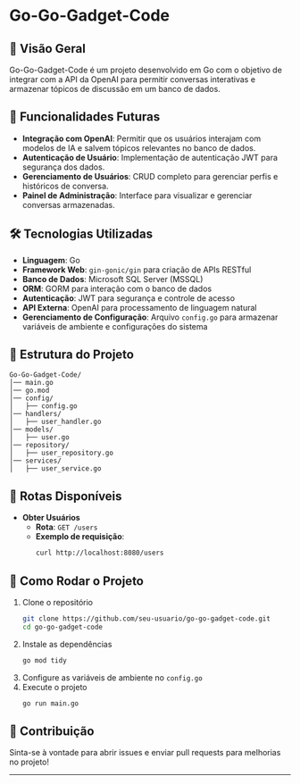 # Go-Go-Gadget-Code

## 📌 Visão Geral
Go-Go-Gadget-Code é um projeto desenvolvido em Go com o objetivo de integrar com a API da OpenAI para permitir conversas interativas e armazenar tópicos de discussão em um banco de dados.

## 🚀 Funcionalidades Futuras
- **Integração com OpenAI**: Permitir que os usuários interajam com modelos de IA e salvem tópicos relevantes no banco de dados.
- **Autenticação de Usuário**: Implementação de autenticação JWT para segurança dos dados.
- **Gerenciamento de Usuários**: CRUD completo para gerenciar perfis e históricos de conversa.
- **Painel de Administração**: Interface para visualizar e gerenciar conversas armazenadas.

## 🛠 Tecnologias Utilizadas
- **Linguagem**: Go
- **Framework Web**: `gin-gonic/gin` para criação de APIs RESTful
- **Banco de Dados**: Microsoft SQL Server (MSSQL)
- **ORM**: GORM para interação com o banco de dados
- **Autenticação**: JWT para segurança e controle de acesso
- **API Externa**: OpenAI para processamento de linguagem natural
- **Gerenciamento de Configuração**: Arquivo `config.go` para armazenar variáveis de ambiente e configurações do sistema

## 📂 Estrutura do Projeto
```
Go-Go-Gadget-Code/
│── main.go
│── go.mod
│── config/
│   ├── config.go
│── handlers/
│   ├── user_handler.go
│── models/
│   ├── user.go
│── repository/
│   ├── user_repository.go
│── services/
│   ├── user_service.go
```

## 📌 Rotas Disponíveis
- **Obter Usuários**
  - **Rota**: `GET /users`
  - **Exemplo de requisição**:
    ```sh
    curl http://localhost:8080/users
    ```

## 📖 Como Rodar o Projeto
1. Clone o repositório
   ```sh
   git clone https://github.com/seu-usuario/go-go-gadget-code.git
   cd go-go-gadget-code
   ```
2. Instale as dependências
   ```sh
   go mod tidy
   ```
3. Configure as variáveis de ambiente no `config.go`
4. Execute o projeto
   ```sh
   go run main.go
   ```

## 📌 Contribuição
Sinta-se à vontade para abrir issues e enviar pull requests para melhorias no projeto!

---


